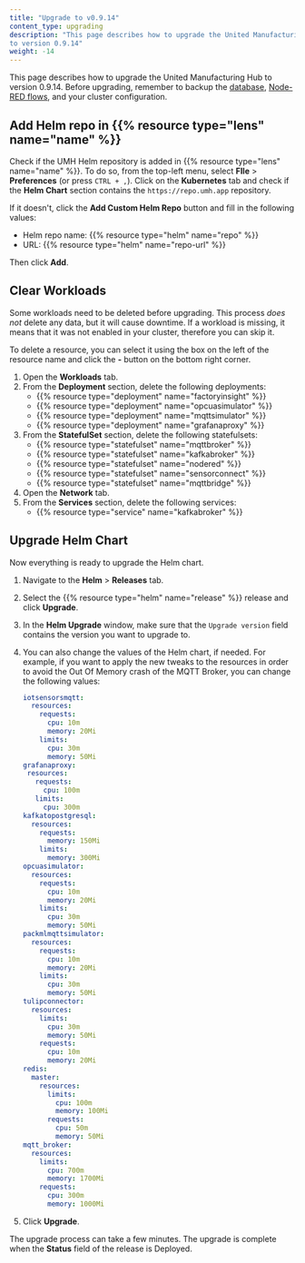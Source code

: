 ```yaml
---
title: "Upgrade to v0.9.14"
content_type: upgrading
description: "This page describes how to upgrade the United Manufacturing Hub
to version 0.9.14"
weight: -14
---
```


This page describes how to upgrade the United Manufacturing Hub to version
0.9.14. Before upgrading, remember to backup the
[database](/docs/production-guide/backup_recovery/backup-timescale/),
[Node-RED flows](/docs/production-guide/backup_recovery/import-export-node-red/),
and your cluster configuration.

## Add Helm repo in {{% resource type="lens" name="name" %}}

Check if the UMH Helm repository is added in {{% resource type="lens" name="name" %}}.
To do so, from the top-left menu, select **FIle** > **Preferences** (or press `CTRL + ,`).
Click on the **Kubernetes** tab and check if the **Helm Chart** section contains
the `https://repo.umh.app` repository.

If it doesn't, click the **Add Custom Helm Repo** button and fill in the following
values:

- Helm repo name: {{% resource type="helm" name="repo" %}}
- URL: {{% resource type="helm" name="repo-url" %}}

Then click **Add**.

<!-- Add here any steps needed before deleting the deployments and statefulsets -->

## Clear Workloads

Some workloads need to be deleted before upgrading. This process _does not_ delete
any data, but it will cause downtime. If a workload is missing, it means that it
was not enabled in your cluster, therefore you can skip it.

To delete a resource, you can select it using the box on the left of the
resource name and click the **-** button on the bottom right corner.

1. Open the **Workloads** tab.
2. From the **Deployment** section, delete the following deployments:
   - {{% resource type="deployment" name="factoryinsight" %}}
   - {{% resource type="deployment" name="opcuasimulator" %}}
   - {{% resource type="deployment" name="mqttsimulator" %}}
   - {{% resource type="deployment" name="grafanaproxy" %}}
3. From the **StatefulSet** section, delete the following statefulsets:
   - {{% resource type="statefulset" name="mqttbroker" %}}
   - {{% resource type="statefulset" name="kafkabroker" %}}
   - {{% resource type="statefulset" name="nodered" %}}
   - {{% resource type="statefulset" name="sensorconnect" %}}
   - {{% resource type="statefulset" name="mqttbridge" %}}
4. Open the **Network** tab.
5. From the **Services** section, delete the following services:
   - {{% resource type="service" name="kafkabroker" %}}

<!-- Add here any steps needed before upgrading the Helm Chart -->

## Upgrade Helm Chart

Now everything is ready to upgrade the Helm chart.

1. Navigate to the **Helm** > **Releases** tab.
2. Select the {{% resource type="helm" name="release" %}} release and click
   **Upgrade**.
3. In the **Helm Upgrade** window, make sure that the `Upgrade version` field
   contains the version you want to upgrade to.
4. You can also change the values of the Helm chart, if needed. For example,
   if you want to apply the new tweaks to the resources in order to avoid the
   Out Of Memory crash of the MQTT Broker, you can change the following values:

   ```yaml
   iotsensorsmqtt:
     resources:
       requests:
         cpu: 10m
         memory: 20Mi
       limits:
         cpu: 30m
         memory: 50Mi
   grafanaproxy:
    resources:
      requests:
        cpu: 100m
      limits:
        cpu: 300m
   kafkatopostgresql:
     resources:
       requests:
         memory: 150Mi
       limits:
         memory: 300Mi
   opcuasimulator:
     resources:
       requests:
         cpu: 10m
         memory: 20Mi
       limits:
         cpu: 30m
         memory: 50Mi
   packmlmqttsimulator:
     resources:
       requests:
         cpu: 10m
         memory: 20Mi
       limits:
         cpu: 30m
         memory: 50Mi
   tulipconnector:
     resources:
       limits:
         cpu: 30m
         memory: 50Mi
       requests:
         cpu: 10m
         memory: 20Mi
   redis:
     master:
       resources:
         limits:
           cpu: 100m
           memory: 100Mi
         requests:
           cpu: 50m
           memory: 50Mi
   mqtt_broker:
     resources:
       limits:
         cpu: 700m
         memory: 1700Mi
       requests:
         cpu: 300m
         memory: 1000Mi
   ```

5. Click **Upgrade**.

The upgrade process can take a few minutes. The upgrade is complete when the
**Status** field of the release is Deployed.

<!-- Add here any steps needed after upgrading the Helm Chart -->